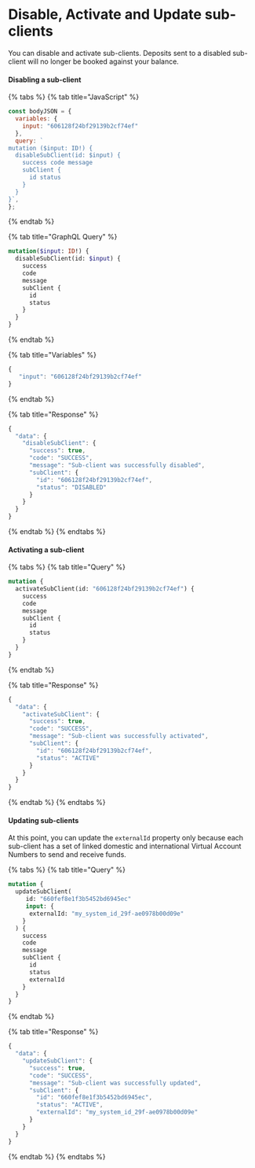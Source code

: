 # Disable, Activate and Update sub-clients

You can disable and activate sub-clients. Deposits sent to a disabled sub-client will no longer be booked against your balance.

#### Disabling a sub-client

{% tabs %}
{% tab title="JavaScript" %}
```javascript
const bodyJSON = {
  variables: {
    input: "606128f24bf29139b2cf74ef"
  },
  query: `
mutation ($input: ID!) {
  disableSubClient(id: $input) {
    success code message 
    subClient {
      id status
    }
  }
}`,
};
```
{% endtab %}

{% tab title="GraphQL Query" %}
```graphql
mutation($input: ID!) {
  disableSubClient(id: $input) {
    success
    code
    message
    subClient {
      id
      status
    }
  }
}
```
{% endtab %}

{% tab title="Variables" %}
```javascript
{ 
   "input": "606128f24bf29139b2cf74ef"
}
```
{% endtab %}

{% tab title="Response" %}
```javascript
{
  "data": {
    "disableSubClient": {
      "success": true,
      "code": "SUCCESS",
      "message": "Sub-client was successfully disabled",
      "subClient": {
        "id": "606128f24bf29139b2cf74ef",
        "status": "DISABLED"
      }
    }
  }
}
```
{% endtab %}
{% endtabs %}

#### Activating a sub-client

{% tabs %}
{% tab title="Query" %}
```graphql
mutation {
  activateSubClient(id: "606128f24bf29139b2cf74ef") {
    success
    code
    message
    subClient {
      id
      status
    }
  }
}
```
{% endtab %}

{% tab title="Response" %}
```javascript
{
  "data": {
    "activateSubClient": {
      "success": true,
      "code": "SUCCESS",
      "message": "Sub-client was successfully activated",
      "subClient": {
        "id": "606128f24bf29139b2cf74ef",
        "status": "ACTIVE"
      }
    }
  }
}
```
{% endtab %}
{% endtabs %}

#### Updating sub-clients

At this point, you can update the `externalId` property only because each sub-client has a set of linked domestic and international Virtual Account Numbers to send and receive funds.

{% tabs %}
{% tab title="Query" %}
```graphql
mutation {
  updateSubClient(
     id: "660fef8e1f3b5452bd6945ec"
     input: {
      externalId: "my_system_id_29f-ae0978b00d09e"
    }
  ) {
    success
    code
    message
    subClient {
      id
      status
      externalId
    }
  }
}
```
{% endtab %}

{% tab title="Response" %}
```javascript
{
  "data": {
    "updateSubClient": {
      "success": true,
      "code": "SUCCESS",
      "message": "Sub-client was successfully updated",
      "subClient": {
        "id": "660fef8e1f3b5452bd6945ec",
        "status": "ACTIVE",
        "externalId": "my_system_id_29f-ae0978b00d09e"
      }
    }
  }
}
```
{% endtab %}
{% endtabs %}

